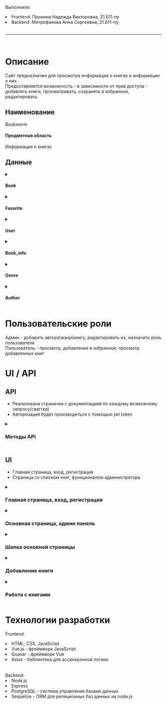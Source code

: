Выполнили:

<li>Frontend: Пронина Надежда Викторовна, 21.Б11-пу</li>
<li>Backend: Митрофанова Анна Сергеевна, 21.Б11-пу</li>
<br>
<hr>
<br>

# Описание

Сайт предназначен для просмотра информации о книгах и информации о них.<br> Предоставляется возможность - в зависимости от прав доступа - добавлять книги, просматривать, сохранять в избранное, редактировать <br>

## Наименование

Bookworm

<h4>Предметная область</h4> 
Информация о книгах <br>
<h2>Данные</h2>

<details> 
  
<summary> <h4>Book</h4> </summary>

|  Название |  Тип   | Ограничение     |
| --------: | :----: | :-------------- |
|        id | int64  | not null, >0    |
|      name | string | not null, len>0 |
| author_id | int64  | >0, not null    |
|     price | float  | >=0, not null   |
|  genre_id | int64  | >0, not null    |

</details>

<details> 
  
<summary> <h4>Favorite</h4> </summary>

| Название |  Тип  | Ограничение  |
| -------: | :---: | :----------- |
|       id | int64 | not null, >0 |
|  user_id | int64 | >0, not null |
|  book_id | int64 | >0, not null |

</details>

<details> 
  
<summary> <h4>User</h4> </summary>

| Название |  Тип   | Ограничение       |
| -------: | :----: | :---------------- |
|       id | int64  | not null, >0      |
|    email | string | len > 0, not null |
| password | string | len > 0, not null |
|     role | string | len > 0, not null |

</details>

<details> 
  
<summary> <h4>Book_info</h4> </summary>

| Название  |     Тип     | Ограничение       |
| -------:  | :---------: | :---------------- |
|       id  |    int64    | not null, >0      |
|  book_id  |    int64    | >0, not null      |
|   price   |  float      | >=0, not null     |
|    title  |   string    | len > 0, not null |
|description|    string   | len > 0, not null |

</details>

<details> 
  
<summary> <h4>Genre</h4> </summary>

| Название |  Тип   | Ограничение       |
| -------: | :----: | :---------------- |
|       id | int64  | not null, >0      |
|     name | string | len > 0, not null |

</details>

<details> 
  
<summary> <h4>Author</h4> </summary>

| Название |  Тип   | Ограничение       |
| -------: | :----: | :---------------- |
|       id | int64  | not null, >0      |
|     name | string | len > 0, not null |

</details>


# Пользовательские роли

Админ - добавить автора\жанр\книгу, редактировать их, назначить роль пользователя <br>
Пользователь - просмотр, добавление в избранное, просмотр добавленных книг


# UI / API

## API

- Реализована страничка с документацией по каждому возможному запросу(сваггер)
- Авторизация будет производиться с помощью jwt token
<details><summary> <h3>Методы API<h3></summary>
<p>

* Документация API с использованием Swagger JSDoc
* подробная информация в файле server/swagger.json или по адресу http://localhost:5000/api-docs/#/

1. Admin - Admin operations

- POST, /api/admin/assignRole, Assign a role to a user

2. Authors - Author management

- POST, /api/author, Create a new author

- GET, /api/author, Get all authors

3. Books - Book management

- POST, /api/book, Create a new book
- GET, /api/book, Get all books
- GET, /api/book/{id}, Get a book by ID
- DELETE, /api/book/{id}, Delete a book by ID
- PUT, /api/book/{id}, Edit a book by ID

4. Genres - Genre management

- POST, /api/genre, Create a new genre
- GET, /api/genre, Get all genres

5. Root - Root endpoint

- GET / Get information about the API

6. Users - User management

- POST, /api/user/registration, Register a new user
- POST, /api/user/login, Login to the system
- GET, /api/user/auth, Check if the user is authenticated
</p></details>

## UI

- Главная страница, вход, регистрация
- Страница со списком книг, функционалом администратора

<details>
<summary> <h3>Главная страница, вход, регистрация</h3></summary>
Главная страница представляет из себя ознакомительную информацию о функциональных возможностях пользователя. Присутсвуют большая кнопка регистрации и в шапке страницы кнопка входа.<br>
Страницы входа и регистрации имеют поля ввода почты и пароля. 
</details>

<details>
<summary> <h3>Основная страница, админ панель</h3></summary>
Основная страница - это таблица книг, которая может быть представлена в 2х вариантах. Как таблица и как карточки. 
<br>Администратор может давать роль админа пользователям, добавлять жанры и авторов.<br>
Обычный пользователь может добавлять книги, а админ может их еще редактировать и удалять.
</details>

<details>
<summary> <h3>Шапка основной страницы</h3></summary>
Слева вверху отображается роль пользователя -  USER или ADMIN. В правой части имеются 2 кнопки - "Мое избранное" и "Выход". При выходе, заканчивается сессия пользователя. При выборе "Мое избранное" происходит переход на новую страницу. 
</details>

<details>
<summary> <h3>Добавление книги</h3></summary>
Форма добавления книги появляется при нажатии на кнопку "добавить книгу". Представляет из себя поля ввода названия, описания и цены. А также имеются выпадающие списки авторов и жанров. 
</details>

<details>
<summary> <h3>Работа с книгами</h3></summary>
Пользователь может нажать на строку в таблице и появится выбор "посмотреть подробнее" и "добавить в избранное". Если выбрать первое, появится подробная информация о данной книге, включая ее описание.
<br>Выбрав второй вариант, пользователь добавляет книгу в список своих избранных книг. В шапке страницы находится кнопка "Мое избранное", при переходе на которую вы увидите также табличку с любимыми книгами.
</details>

# Технологии разработки

Frontend:

<li>HTML, CSS, JavaScript</li>
<li>Vue.js - фреймворк JavaScript </li>
<li>Quasar - фреймворк Vue </li> 
<li>Axios - библиотека для ассинхронной логики </li>
<br>
<br>
Backend:
<li>Node.js</li>
<li>Express</li>
<li>PostgreSQL - система управления базами данных</li>
<li>Sequelize - ORM для реляционных баз данных на node.js</li>

